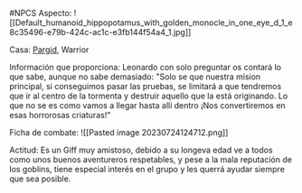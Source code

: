 #NPCS
Aspecto: 
	![[Default_humanoid_hippopotamus_with_golden_monocle_in_one_eye_d_1_e8c35496-e79b-424c-ac1c-e3fb144f54a4_1.jpg]]

Casa:  <u>Pargid</u>, Warrior


Información que proporciona:
	Leonardo con solo preguntar os contará lo que sabe, aunque no sabe demasiado:
	"Solo se que nuestra mision principal, si conseguimos pasar las pruebas, se limitará a que tendremos que ir al centro de la tormenta y destruir aquello que la está originando. Lo que no se es como vamos a llegar hasta allí dentro ¡Nos convertiremos en esas horrorosas criaturas!"

Ficha de combate:
	![[Pasted image 20230724124712.png]]

Actitud:
	Es un Giff muy amistoso, debido a su longeva edad ve a todos como unos buenos aventureros respetables, y pese a la mala reputación de los goblins, tiene especial interés en el grupo y les querrá ayudar siempre que sea posible.